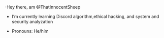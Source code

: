 -Hey there, am @ThatInnocentSheep

- I’m currently learning Discord algorithm,ethical hacking, and system and security analyzation

- Pronouns: He/him


